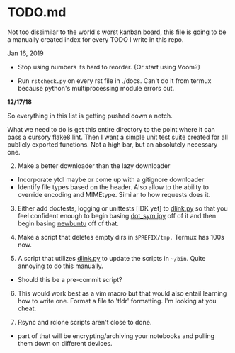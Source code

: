 # TODO.md

Not too dissimilar to the world's worst kanban board, this file is going to be a
manually created index for every TODO I write in this repo.

Jan 16, 2019

- Stop using numbers its hard to reorder.
{Or start using Voom?}

- Run `rstcheck.py` on every rst file in ./docs. Can't do it from termux because
  python's multiprocessing module errors out.

**12/17/18**

So everything in this list is getting pushed down a notch.

What we need to do is get this entire directory to the point where it can pass a cursory flake8 lint.
Then I want a simple unit test suite created for all publicly exported functions.
Not a high bar, but an absolutely necessary one.

2. Make a better downloader than the lazy downloader
  - Incorporate ytdl maybe or come up with a gitignore downloader
  - Identify file types based on the header. Also allow to the ability to
    override encoding and MIMEtype. Similar to how requests does it.

3. Either add doctests, logging or unittests [IDK yet] to
[dlink.py](https://github.com/farisachugthai/utilities/python/dlink.py) so
that you feel confident enough to begin basing
[dot_sym.ipy](https://github.com/farisachugthai/utilities/python/dot_sym.ipy)
off of it and then begin basing [newbuntu](https://github.com/farisachugthai/newbuntu)
off of that.

4. Make a script that deletes empty dirs in `$PREFIX/tmp.` Termux has 100s now.

5. A script that utilizes
[dlink.py](https://github.com/farisachugthai/utilities/python/dlink.py)
to update the scripts in `~/bin`. Quite annoying to do this manually.
  - Should this be a pre-commit script?

6. This would work best as a vim macro but that would also entail
   learning how to write one. Format a file to 'tldr' formatting. I'm looking
   at you cheat.

7. Rsync and rclone scripts aren't close to done.
  - part of that will be encrypting/archiving your notebooks and pulling
    them down on different devices.
